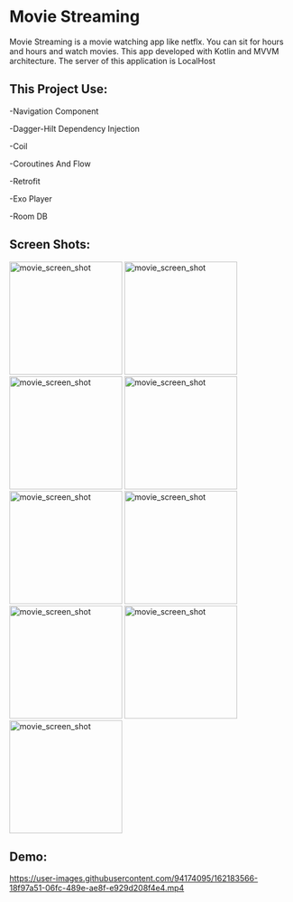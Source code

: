 # Movie Streaming

Movie Streaming is a  movie watching app like netflx. You can sit for hours and hours and watch movies. This app developed with Kotlin and MVVM architecture. The server of this application  is LocalHost

## This Project Use:

-Navigation Component

-Dagger-Hilt Dependency Injection

-Coil

-Coroutines And Flow

-Retrofit

-Exo Player

-Room DB

## Screen Shots:

<img src="https://user-images.githubusercontent.com/94174095/161423788-da4b0793-ac72-49e7-b71f-f3be3fba8761.jpg" alt="movie_screen_shot" width="200"/> <img src="https://user-images.githubusercontent.com/94174095/161423793-fd941ba8-2bb7-4b87-8b9b-6ad5f2b621e4.jpg" alt="movie_screen_shot" width="200"/> <img src="https://user-images.githubusercontent.com/94174095/161423822-eb4f1aa0-358a-4b0a-aabf-3b76b720f7f2.jpg" alt="movie_screen_shot" width="200"/> <img src="https://user-images.githubusercontent.com/94174095/161423832-59638754-3424-4613-9011-f1b3a3f2d7d3.jpg" alt="movie_screen_shot" width="200"/> <img src="https://user-images.githubusercontent.com/94174095/161423864-3f4b117e-b076-40b4-bc60-f5796a042f21.jpg" alt="movie_screen_shot" width="200"/> <img src="https://user-images.githubusercontent.com/94174095/161423918-6ebb579d-3190-4ab3-a30f-c8bbada2793f.jpg" alt="movie_screen_shot" width="200"/> <img src="https://user-images.githubusercontent.com/94174095/161423929-6be712d4-d5f0-4b64-963a-2652d8278129.jpg" alt="movie_screen_shot" width="200"/> <img src="https://user-images.githubusercontent.com/94174095/161423965-e90e2d74-d0a8-4087-a5e7-40d6db9356b5.jpg" alt="movie_screen_shot" width="200"/> <img src="https://user-images.githubusercontent.com/94174095/161424005-3d7ccd69-2b21-4837-988f-9f5689f1308c.jpg" alt="movie_screen_shot" width="200"/>

## Demo:

https://user-images.githubusercontent.com/94174095/162183566-18f97a51-06fc-489e-ae8f-e929d208f4e4.mp4







